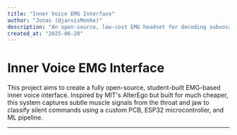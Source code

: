 ```yaml
---
title: "Inner Voice EMG Interface"
author: "Jonas (@jarvisMonke)"
description: "An open-source, low-cost EMG headset for decoding subvocal commands using machine learning."
created_at: "2025-06-20"
---
```

# Inner Voice EMG Interface

This project aims to create a fully open-source, student-built EMG-based inner voice interface. Inspired by MIT's AlterEgo but built for much cheaper, this system captures subtle muscle signals from the throat and jaw to classify silent commands using a custom PCB, ESP32 microcontroller, and ML pipeline.

---
